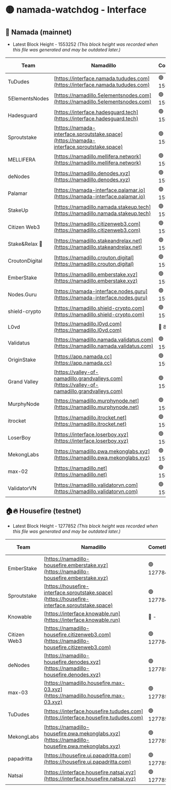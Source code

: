 # 🟡 namada-watchdog - Interface

## 🚀 Namada (mainnet)
- Latest Block Height - 1553252 *(This block height was recorded when this file was generated and may be outdated later.)*

| Team | Namadillo | CometBFT | Indexer | MASP Indexer |
|-|-|-|-|-|
| TuDudes | [https://interface.namada.tududes.com](https://interface.namada.tududes.com) | 🟢 1553236 | 🟢 1553236 | 🟢 1553236 |
| 5ElementsNodes | [https://namadillo.5elementsnodes.com](https://namadillo.5elementsnodes.com) | 🟢 1553236 | 🟢 1553236 | 🟢 1553236 |
| Hadesguard | [https://interface.hadesguard.tech](https://interface.hadesguard.tech) | 🟢 1553237 | 🟢 1553237 | 🟢 1553237 |
| Sproutstake | [https://namada-interface.sproutstake.space](https://namada-interface.sproutstake.space) | 🟢 1553237 | 🟢 1553237 | 🟢 1553237 |
| MELLIFERA | [https://namadillo.mellifera.network](https://namadillo.mellifera.network) | 🟢 1553238 | 🟢 1553238 | 🟢 1553238 |
| deNodes | [https://namadillo.denodes.xyz](https://namadillo.denodes.xyz) | 🟢 1553238 | 🟢 1553238 | 🟢 1553238 |
| Palamar | [https://namada-interface.palamar.io](https://namada-interface.palamar.io) | 🟢 1553239 | 🔴 - | 🔴 - |
| StakeUp | [https://namadillo.namada.stakeup.tech](https://namadillo.namada.stakeup.tech) | 🟢 1553243 | 🟢 1553243 | 🟢 1553243 |
| Citizen Web3 | [https://namadillo.citizenweb3.com](https://namadillo.citizenweb3.com) | 🟢 1553244 | 🟢 1553243 | 🟢 1553244 |
| Stake&Relax 🦥 | [https://namadillo.stakeandrelax.net](https://namadillo.stakeandrelax.net) | 🟢 1553245 | 🟢 1553244 | 🟢 1553245 |
| CroutonDigital | [https://namadillo.crouton.digital](https://namadillo.crouton.digital) | 🟢 1553245 | 🔴 1338918 | 🟢 1553245 |
| EmberStake | [https://namadillo.emberstake.xyz](https://namadillo.emberstake.xyz) | 🟢 1553246 | 🟢 1553246 | 🟢 1553245 |
| Nodes.Guru | [https://namada-interface.nodes.guru](https://namada-interface.nodes.guru) | 🟢 1553246 | 🟢 1553246 | 🟢 1553246 |
| shield-crypto | [https://namadillo.shield-crypto.com](https://namadillo.shield-crypto.com) | 🟢 1553247 | 🔴 1528523 | 🟢 1553246 |
| L0vd | [https://namadillo.l0vd.com](https://namadillo.l0vd.com) | 🔴 894059 | 🔴 1309080 | 🔴 894059 |
| Validatus | [https://namadillo.namada.validatus.com](https://namadillo.namada.validatus.com) | 🟢 1553248 | 🔴 1338199 | 🟢 1553248 |
| OriginStake | [https://app.namada.cc](https://app.namada.cc) | 🟢 1553249 | 🟢 1553249 | 🟢 1553249 |
| Grand Valley | [https://valley-of-namadillo.grandvalleys.com](https://valley-of-namadillo.grandvalleys.com) | 🟢 1553249 | 🟢 1553249 | 🟢 1553249 |
| MurphyNode | [https://namadillo.murphynode.net](https://namadillo.murphynode.net) | 🟢 1553249 | 🟢 1553249 | 🔴 - |
| itrocket | [https://namadillo.itrocket.net](https://namadillo.itrocket.net) | 🟢 1553250 | 🟢 1553250 | 🟢 1553250 |
| LoserBoy | [https://interface.loserboy.xyz](https://interface.loserboy.xyz) | 🟢 1553250 | 🟢 1553250 | 🔴 - |
| MekongLabs | [https://namadillo.pwa.mekonglabs.xyz](https://namadillo.pwa.mekonglabs.xyz) | 🟢 1553251 | 🟢 1553251 | 🟢 1553251 |
| max-02 | [https://namadillo.net](https://namadillo.net) | 🟢 1553251 | 🟢 1553251 | 🟢 1553251 |
| ValidatorVN | [https://namadillo.validatorvn.com](https://namadillo.validatorvn.com) | 🟢 1553252 | 🟢 1553252 | 🟢 1553251 |

## 🏠🔥 Housefire (testnet)
- Latest Block Height - 1277852 *(This block height was recorded when this file was generated and may be outdated later.)*

| Team | Namadillo | CometBFT | Indexer | MASP Indexer |
|-|-|-|-|-|
| EmberStake | [https://namadillo-housefire.emberstake.xyz](https://namadillo-housefire.emberstake.xyz) | 🟢 1277847 | 🟢 1277847 | 🔴 1083022 |
| Sproutstake | [https://housefire-interface.sproutstake.space](https://housefire-interface.sproutstake.space) | 🟢 1277847 | 🟢 1277847 | 🟢 1277847 |
| Knowable | [https://interface.knowable.run](https://interface.knowable.run) | 🔴 - | 🔴 - | 🔴 - |
| Citizen Web3 | [https://namadillo-housefire.citizenweb3.com](https://namadillo-housefire.citizenweb3.com) | 🟢 1277848 | 🔴 1162824 | 🔴 - |
| deNodes | [https://namadillo-housefire.denodes.xyz](https://namadillo-housefire.denodes.xyz) | 🟢 1277850 | 🟢 1277850 | 🟢 1277850 |
| max-03 | [https://namadillo.housefire.max-03.xyz](https://namadillo.housefire.max-03.xyz) | 🟢 1277850 | 🟢 1277850 | 🟢 1277850 |
| TuDudes | [https://interface.housefire.tududes.com](https://interface.housefire.tududes.com) | 🟢 1277851 | 🟢 1277850 | 🟢 1277851 |
| MekongLabs | [https://namadillo-housefire.pwa.mekonglabs.xyz](https://namadillo-housefire.pwa.mekonglabs.xyz) | 🟢 1277851 | 🟢 1277851 | 🔴 1083022 |
| papadritta | [https://housefire.ui.papadritta.com](https://housefire.ui.papadritta.com) | 🟢 1277851 | 🟢 1277851 | 🟢 1277851 |
| Natsai | [https://interface.housefire.natsai.xyz](https://interface.housefire.natsai.xyz) | 🟢 1277852 | 🟢 1277851 | 🟢 1277851 |


